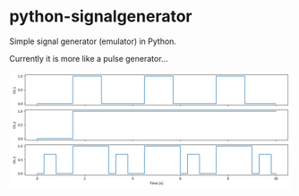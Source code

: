 # python-signalgenerator

Simple signal generator (emulator) in Python.

Currently it is more like a pulse generator...

![example.png](./example.png)
